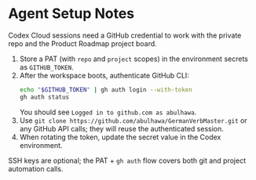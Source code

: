 # Agent Setup Notes

Codex Cloud sessions need a GitHub credential to work with the private repo and the Product Roadmap project board.

1. Store a PAT (with `repo` and `project` scopes) in the environment secrets as `GITHUB_TOKEN`.
2. After the workspace boots, authenticate GitHub CLI:
   ```bash
   echo "$GITHUB_TOKEN" | gh auth login --with-token
   gh auth status
   ```
   You should see `Logged in to github.com as abulhawa`.
3. Use `git clone https://github.com/abulhawa/GermanVerbMaster.git` or any GitHub API calls; they will reuse the authenticated session.
4. When rotating the token, update the secret value in the Codex environment.

SSH keys are optional; the PAT + `gh auth` flow covers both git and project automation calls.